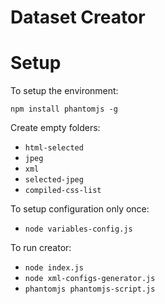 # Dataset Creator

# Setup

To setup the environment:

```
npm install phantomjs -g
```

Create empty folders:

  - `html-selected`
  - `jpeg`
  - `xml`
  - `selected-jpeg`
  - `compiled-css-list`

To setup configuration only once:

  - `node variables-config.js`

To run creator:
  - `node index.js`
  - `node xml-configs-generator.js`
  - `phantomjs phantomjs-script.js`

